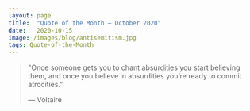 ```yaml
---
layout:	page
title:	"Quote of the Month — October 2020"
date:	2020-10-15
image: /images/blog/antisemitism.jpg
tags: Quote-of-the-Month
---
```


  
> "Once someone gets you to chant absurdities you start believing them, and once you believe in absurdities you’re ready to commit atrocities."
> 
> — Voltaire